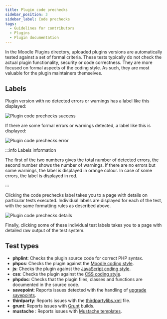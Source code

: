 ```yaml
---
title: Plugin code prechecks
sidebar_position: 3
sidebar_label: Code prechecks
tags:
  - Guidelines for contributors
  - Plugins
  - Plugin documentation
---
```

In the Moodle Plugins directory, uploaded plugins versions are automatically tested against a set of formal criteria. These tests typically do not check the actual plugin functionality, security or code correctness. They are more focused on formal aspects of the coding style. As such, they are most valuable for the plugin maintainers themselves.

## Labels

Plugin version with no detected errors or warnings has a label like this displayed:

![Plugin code prechecks success](_codeprechecks/plugin-codeprechecks-success.png)

If there are some formal errors or warnings detected, a label like this is displayed:

![Plugin code prechecks error](_codeprechecks/plugin-codeprechecks-error.png)

:::info Labels information

The first of the two numbers gives the total number of detected errors, the second number shows the number of warnings. If there are no errors but some warnings, the label is displayed in orange colour. In case of some errors, the label is displayed in red.

:::

Clicking the code prechecks label takes you to a page with details on particular tests executed. Individual labels are displayed for each of the test, with the same formatting rules as described above.

![Plugin code prechecks details](_codeprechecks/plugin-codeprechecks-details.png)

Finally, clicking some of these individual test labels takes you to a page with detailed raw output of the test system.

## Test types

- **phplint**: Checks the plugin source code for correct PHP syntax.
- **phpcs**: Checks the plugin against the [Moodle coding style](../../development/policies/codingstyle).
- **js**: Checks the plugin against the [JavaScript coding style](/docs/guides/javascript/).
- **css**: Checks the plugin against the [CSS coding style](https://docs.moodle.org/dev/CSS_Coding_Style).
- **phpdoc**: Checks that the plugin files, classes and functions are documented in the source code.
- **savepoint**: Reports issues detected with the handling of [upgrade savepoints](/docs/guides/upgrade/).
- **thirdparty**: Reports issues with the [thirdpartylibs.xml](/docs/apis/commonfiles#thirdpartylibsxml) file.
- **grunt**: Reports issues with [Grunt](../../development/tools/nodejs.md#grunt) builds.
- **mustache** : Reports issues with [Mustache templates](/docs/guides/templates/).
